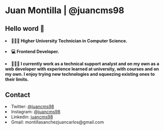 <h1>Juan Montilla | @juancms98 </h1>

<h2>Hello word 👋</h2>

<h4>
  <li> 👨🏻‍🎓 Higher University Technician in Computer Science.</li><br/>
  <li> 💻 Frontend Developer.</li><br/>
  <li> 👨🏻‍💻 I currently work as a technical support analyst and on my own as a web developer with experience learned at university, with courses and on my own. I enjoy trying new technologies and squeezing existing ones to their limits.</li>
</h4>

<h2>Contact</h2>

<li>
  Twitter: <a target="_blank" href="https://twitter.com/juancms98">@juancms98</a>
</li>
<li>
  Instagram: <a target="_blank" href="https://www.instagram.com/juancms98/">@juancms98</a>
</li>
<li>
  Linkedin: <a target="_blank" href="https://www.linkedin.com/in/juancms98/">juancms98</a>
</li>
<li>
  Gmail: montillasanchezjuancarlos@gmail.com
</li>
